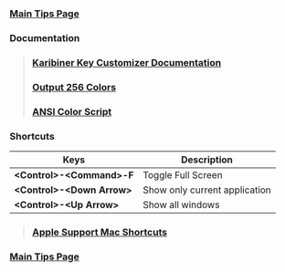 ### [Main Tips Page](https://github.com/sethfuller/tips/blob/main/main_tips.md)

### Documentation

> ### [Karibiner Key Customizer Documentation](https://karabiner-elements.pqrs.org/docs/)
> ### [Output 256 Colors](https://ccp.sys.comcast.net/secure/RapidBoard.jspa?rapidView=6625)
> ### [ANSI Color Script](https://code.google.com/archive/p/ansi-color/)

### Shortcuts

| Keys                         | Description                   |
|------------------------------|-------------------------------|
| **\<Control>-\<Command>-F**  | Toggle Full Screen            |
| **\<Control>-\<Down Arrow>** | Show only current application |
| **\<Control>-\<Up Arrow>**   | Show all windows              |


> ### [Apple Support Mac Shortcuts](https://support.apple.com/en-us/HT201236)

### [Main Tips Page](https://github.com/sethfuller/tips/blob/main/main_tips.md)

